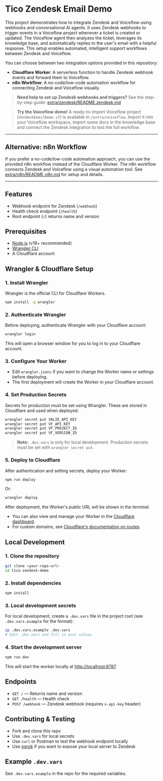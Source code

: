 # Tico Zendesk Email Demo

This project demonstrates how to integrate Zendesk and Voiceflow using webhooks and conversational AI agents. It uses Zendesk webhooks to trigger events in a Voiceflow project whenever a ticket is created or updated. The Voiceflow agent then analyzes the ticket, leverages its knowledge base, and automatically replies to the user's email with a helpful response. This setup enables automated, intelligent support workflows between Zendesk and Voiceflow.

You can choose between two integration options provided in this repository:
- **Cloudflare Worker**: A serverless function to handle Zendesk webhook events and forward them to Voiceflow.
- **n8n Workflow**: A no-code/low-code automation workflow for connecting Zendesk and Voiceflow visually.

> **Need help to set up Zendesk webhooks and triggers?** See the step-by-step guide: [extra/zendesk/README.zendesk.md](extra/zendesk/README.zendesk.md)

> **Try the Voiceflow demo!** A ready-to-import Voiceflow project (`ZendeskEmailDemo.vf`) is available in `/extra/voiceflow`. Import it into your Voiceflow workspace, import some docs in the knowledge base and connect the Zendesk integration to test the full workflow.

---

## Alternative: n8n Workflow
If you prefer a no-code/low-code automation approach, you can use the provided n8n workflow instead of the Cloudflare Worker. The n8n workflow connects Zendesk and Voiceflow using a visual automation tool. See [extra/n8n/README.n8n.md](extra/n8n/README.n8n.md) for setup and details.

---

## Features
- Webhook endpoint for Zendesk (`/webhook`)
- Health check endpoint (`/health`)
- Root endpoint (`/`) returns name and version

## Prerequisites
- [Node.js](https://nodejs.org/) (v18+ recommended)
- [Wrangler CLI](https://developers.cloudflare.com/workers/wrangler/get-started/)
- A Cloudflare account

## Wrangler & Cloudflare Setup

### 1. Install Wrangler
Wrangler is the official CLI for Cloudflare Workers.
```bash
npm install -g wrangler
```

### 2. Authenticate Wrangler
Before deploying, authenticate Wrangler with your Cloudflare account:
```bash
wrangler login
```
This will open a browser window for you to log in to your Cloudflare account.

### 3. Configure Your Worker
- Edit `wrangler.jsonc` if you want to change the Worker name or settings before deploying.
- The first deployment will create the Worker in your Cloudflare account.

### 4. Set Production Secrets
Secrets for production must be set using Wrangler. These are stored in Cloudflare and used when deployed:
```bash
wrangler secret put VALID_API_KEY
wrangler secret put VF_API_KEY
wrangler secret put VF_PROJECT_ID
wrangler secret put VF_VERSION_ID
```

> **Note:** `.dev.vars` is only for local development. Production secrets must be set with `wrangler secret put`.

### 5. Deploy to Cloudflare
After authentication and setting secrets, deploy your Worker:
```bash
npm run deploy
```
Or:
```bash
wrangler deploy
```
After deployment, the Worker's public URL will be shown in the terminal.

- You can also view and manage your Worker in the [Cloudflare dashboard](https://dash.cloudflare.com/).
- For custom domains, see [Cloudflare's documentation on routes](https://developers.cloudflare.com/workers/platform/routes/).

## Local Development

### 1. Clone the repository
```bash
git clone <your-repo-url>
cd tico-zendesk-demo
```

### 2. Install dependencies
```bash
npm install
```

### 3. Local development secrets
For local development, create a `.dev.vars` file in the project root (see `.dev.vars.example` for the format):
```bash
cp .dev.vars.example .dev.vars
# Edit .dev.vars and fill in your values
```

### 4. Start the development server
```bash
npm run dev
```
This will start the worker locally at [http://localhost:8787](http://localhost:8787).

## Endpoints
- `GET /` — Returns name and version
- `GET /health` — Health check
- `POST /webhook` — Zendesk webhook (requires `x-api-key` header)

## Contributing & Testing
- Fork and clone this repo
- Use `.dev.vars` for local secrets
- Use `curl` or Postman to test the webhook endpoint locally
- Use [ngrok](https://ngrok.com/) if you want to expose your local server to Zendesk

## Example `.dev.vars`
See `.dev.vars.example` in the repo for the required variables.



